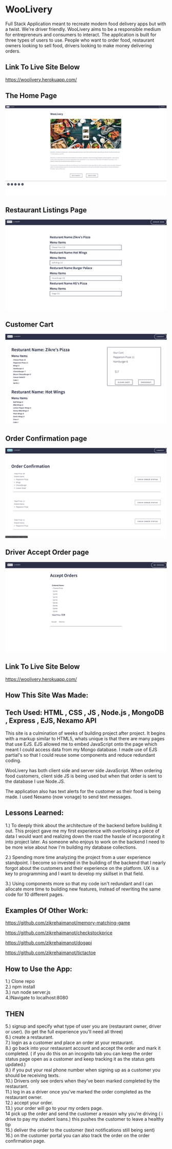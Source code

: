 # WooLivery 

Full Stack Application meant to recreate modern food delivery apps but with a twist. We're driver friendly. WooLivery aims to be a responsible medium for entrepreneurs and consumers to interact. The application is built for three types of users to use. People who want to order food, restaurant owners looking to sell food, drivers looking to make money delivering orders.

## Link To Live Site Below

https://woolivery.herokuapp.com/

## The Home Page

![home page WooLivery](home.png)

## Restaurant Listings Page

![restaurant listings](res.png)

## Customer Cart

![customer cart](cart.png)

## Order Confirmation page

![Order Confirmation](orderCon.png)

## Driver Accept Order page

![Drive page](acceptOrder.png)

## Link To Live Site Below

https://woolivery.herokuapp.com/

## How This Site Was Made:

## Tech Used: HTML , CSS , JS , Node.js , MongoDB , Express , EJS, Nexamo API

This site is a culmination of weeks of building project after project. It begins with a markup similar to HTML5, whats unique is that there are many pages that use EJS. EJS allowed me to embed JavaScript onto the page which meant I could access data from my Mongo database. I made use of EJS partial's so that I could reuse some components and reduce redundant coding.

WooLivery has both client side and server side JavaScript. When ordering food customers, client side JS is being used but when that order is sent to the database I use Node.JS.

The application also has text alerts for the customer as their food is being made. I used Nexamo (now vonage) to send text messages.

## Lessons Learned:

1.) To deeply think about the architecture of the backend before building it out. This project gave me my first experience with overlooking a piece of data I would want and realizing down the road the hassle of incorporating it into project later. As someone who enjoys to work on the backend I need to be more wise about how I'm building my database collections.

2.) Spending more time analyzing the project from a user experience standpoint. I become so invested in the building of the backend that I nearly forgot about the customers and their experience on the platform. UX is a key to programming and I want to develop my skillset in that field.

3.) Using components more so that my code isn't redundant and I can allocate more time to building new features, instead of rewriting the same code for 10 different pages.

## Examples Of Other Work:

https://github.com/zikrehaimanot/memory-matching-game

https://github.com/zikrehaimanot/checkstockprice

https://github.com/zikrehaimanot/dogapi

https://github.com/zikrehaimanot/tictactoe


## How to Use the App:

1.) Clone repo <br>
2.) npm install <br>
3.) run node server.js <br>
4.)Navigate to localhost:8080 <br>

## THEN

5.) signup and specify what type of user you are (restaurant owner, driver or user). (to get the full experience you'll need all three) <br>
6.) create a restaurant.<br>
7.) login as a customer and place an order at your restaurant.<br>
8.) go back into your restaurant account and accept the order and mark it completed. ( if you do this on an incognito tab you can keep the order status page open as a  customer and keep tracking it as the status gets updated.) <br>
9.) if you put your real phone number when signing up as a customer you should be receiving texts. <br>
10.) Drivers only see orders when they've been marked completed by the restaurant. <br>
11.) log in as a driver once you've marked the order completed as the restaurant owner. <br>
12.) accept your order. <br>
13.) your order will go to your my orders page. <br>
14 pick up the order and send the customer a reason why you're driving ( i drive to pay my student loans.) this pushes the customer to leave a healthy tip <br>
15.) deliver the order to the customer (text notifications still being sent) <br>
16.) on the customer portal you can also track the order on the order confirmation page. <br>
